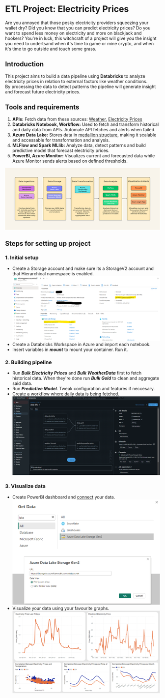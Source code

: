 # ETL Project: Electricity Prices
Are you annoyed that those pesky electricity providers squeezing your wallet dry? Did you know that you can predict electricity prices? Do you want to spend less money on electricity and more on blackjack and hookers? You're in luck, this witchcraft of a project will give you the insight you need to undertsand when it's time to game or mine crypto, and when it's time to go outside and touch some grass.

## Introduction
This project aims to build a data pipeline using **Databricks** to analyze electricity prices in relation to external factors like weather conditions.  
By processing the data to detect patterns the pipeline will generate insight and forecast future electricity prices.  


## Tools and requirements
1. **APIs:** Fetch data from these sources:
[Weather](https://open-meteo.com/en/docs/historical-forecast-api#latitude=59.3294&longitude=18.0687&start_date=2024-10-28&hourly=temperature_2m,relative_humidity_2m,precipitation,cloud_cover,wind_speed_80m,uv_index,is_day,sunshine_duration&wind_speed_unit=ms), [Electricity Prices](https://www.elprisetjustnu.se/elpris-api)
2. **Databricks Notebook, Workflow:**
Used to fetch and transform historical and daily data from APIs. Automate API fetches and alerts when failed.
3. **Azure Data Lake:**
Stores data in [medallion structure](https://learn.microsoft.com/en-us/azure/architecture/solution-ideas/articles/azure-databricks-modern-analytics-architecture), making it scalable and accessable for transformation and analysis.
4. **MLFlow and Spark MLlib:**
Analyze data, detect patterns and build predictive model that forecast electricity prices.
5. **PowerBI, Azure Monitor:**
Visualizes current and forecasted data while Azure Monitor sends alerts based on defined thresholds.

![pipeline](./images/ETL_pipeline.png)

## Steps for setting up project
### 1. Initial setup
* Create a Storage account and make sure its a StorageV2 account and that Hierarchical namespace is enabled.   
![storage_account](./images/storage_account.png)
* Create a Databricks Workspace in Azure and import each notebook.   
* Insert variables in ***mount*** to mount your container. Run it.
### 2. Building pipeline
* Run ***Bulk  Electricity Prices*** and ***Bulk WeatherData*** first to fetch historical data. When they're done run ***Bulk Gold*** to clean and aggregate said data.
* Run ***Predictive Model***. Tweak configuration and features if neccesary.
* Create a workflow where daily data is being fetched.
![databricks_workflow](./images/databricks_workflow.png)
### 3. Visualize data
* Create PowerBI dashboard and [connect](learn.microsoft.com/en-us/fabric/onelake/create-adls-shortcut) your data.
![powerbi_connect](./images/powerbi_connect.png)
* Visualize your data using your favourite graphs.
![powerbi_visual](./images/powerbi_visual.png)
